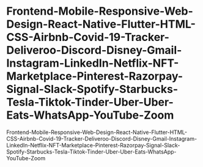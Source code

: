 # Frontend-Mobile-Responsive-Web-Design-React-Native-Flutter-HTML-CSS-Airbnb-Covid-19-Tracker-Deliveroo-Discord-Disney-Gmail-Instagram-LinkedIn-Netflix-NFT-Marketplace-Pinterest-Razorpay-Signal-Slack-Spotify-Starbucks-Tesla-Tiktok-Tinder-Uber-Uber-Eats-WhatsApp-YouTube-Zoom
Frontend-Mobile-Responsive-Web-Design-React-Native-Flutter-HTML-CSS-Airbnb-Covid-19-Tracker-Deliveroo-Discord-Disney-Gmail-Instagram-LinkedIn-Netflix-NFT-Marketplace-Pinterest-Razorpay-Signal-Slack-Spotify-Starbucks-Tesla-Tiktok-Tinder-Uber-Uber-Eats-WhatsApp-YouTube-Zoom
